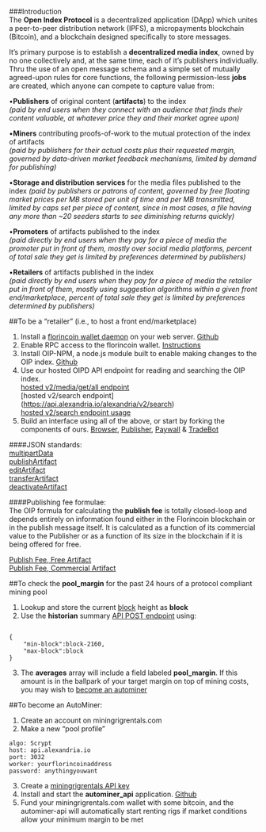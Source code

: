 ###Introduction  
The **Open Index Protocol** is a decentralized application (DApp) which unites a peer-to-peer distribution network (IPFS), a micropayments blockchain (Bitcoin), and a blockchain designed specifically to store messages.  
  
It’s primary purpose is to establish a **decentralized media index**, owned by no one collectively and, at the same time, each of it’s publishers individually. Thru the use of an open message schema and a simple set of mutually agreed-upon rules for core functions, the following permission-less **jobs** are created, which anyone can compete to capture value from:  

•**Publishers** of original content (**artifacts**) to the index  
*(paid by end users when they connect with an audience that finds their content valuable, at whatever price they and their market agree upon)*  

•**Miners** contributing proofs-of-work to the mutual protection of the index of artifacts  
*(paid by publishers for their actual costs plus their requested margin, governed by data-driven market feedback mechanisms, limited by demand for publishing)*  

•**Storage and distribution services** for the media files published to the index *(paid by publishers or patrons of content, governed by free floating market prices per MB stored per unit of time and per MB transmitted, limited by caps set per piece of content, since in most cases, a file having any more than ~20 seeders starts to see diminishing returns quickly)*  

•**Promoters** of artifacts published to the index  
*(paid directly by end users when they pay for a piece of media the promoter put in front of them, mostly over social media platforms, percent of total sale they get is limited by preferences determined by publishers)*  

•**Retailers** of artifacts published in the index  
*(paid directly by end users when they pay for a piece of media the retailer put in front of them, mostly using suggestion algorithms within a given front end/marketplace, percent of total sale they get is limited by preferences determined by publishers)*  

##To be a “retailer” (i.e., to host a front end/marketplace)  
1.  Install a [florincoin wallet daemon](http://florincoin.org/) on your web server. [Github](https://github.com/florincoin/florincoin)  
2.  Enable RPC access to the florincoin wallet. [Instructions](https://github.com/dloa/alexandria-docs/blob/master/florincoin-lin64-install.md)  
3.  Install OIP-NPM, a node.js module built to enable making changes to the OIP index. [Github](https://github.com/dloa/oip-npm)  
4.  Use our hosted OIPD API endpoint for reading and searching the OIP index.  
[hosted v2/media/get/all endpoint](https://api.alexandria.io/alexandria/v2/media/get/all)  
[hosted v2/search endpoint] (https://api.alexandria.io/alexandria/v2/search)  
[hosted v2/search endpoint usage](https://api.alexandria.io/docs/#get-a-specific-artifact)  
5. Build an interface using all of the above, or start by forking the components of ours. [Browser](https://github.com/dloa/alexandria-browser), [Publisher](https://github.com/dloa/publisher-web), [Paywall](https://github.com/dloa/paywall-web) & [TradeBot](https://github.com/dloa/alexandria-tradebot)  


####JSON standards:  
[multipartData](https://github.com/dloa/media-protocol#multipart-data)  
[publishArtifact](https://github.com/dloa/media-protocol#publish-artifact)  
[editArtifact](https://github.com/dloa/media-protocol#edit-artifact)  
[transferArtifact](https://github.com/dloa/media-protocol#transfer-artifact)  
[deactivateArtifact](https://github.com/dloa/media-protocol#deactivate-artifact)  

####Publishing fee formulae:  
The OIP formula for calculating the **publish fee** is totally closed-loop and depends entirely on information found either in the Florincoin blockchain or in the publish message itself. It is calculated as a function of its commercial value to the Publisher or as a function of its size in the blockchain if it is being offered for free.  
  
[Publish Fee, Free Artifact](https://github.com/dloa/sdk/blob/master/formulae.md#pf)  
[Publish Fee, Commercial Artifact](https://github.com/dloa/sdk/blob/master/formulae.md#pc)

##To check the **pool_margin** for the past 24 hours of a protocol compliant mining pool  
1.  Lookup and store the current [block](https://api.alexandria.io/florincoin/getMiningInfo) height as **block**  
2.  Use the **historian** summary [API POST endpoint](api.alexandria.io/alexandria/v1/historian/summary) using:
<pre><code>
{
    "min-block":block-2160,
    "max-block":block
}
</code></pre>
3.  The **averages** array will include a field labeled **pool_margin**. If this amount is in the ballpark of your target margin on top of mining costs, you may wish to [become an autominer](https://github.com/dloa/sdk#to-become-an-autominer)  

##To become an AutoMiner:  
1.  Create an account on miningrigrentals.com  
2.  Make a new “pool profile”  
<pre><code>algo: Scrypt  
host: api.alexandria.io  
port: 3032  
worker: yourflorincoinaddress  
password: anythingyouwant</code></pre>  
3.  Create a [miningrigrentals API key](https://www.miningrigrentals.com/account/apikey)  
4.  Install and start the **autominer_api** application. [Github](https://github.com/dloa/autominer-api)  
5.  Fund your miningrigrentals.com wallet with some bitcoin, and the autominer-api will automatically start renting rigs if market conditions allow your minimum margin to be met  
